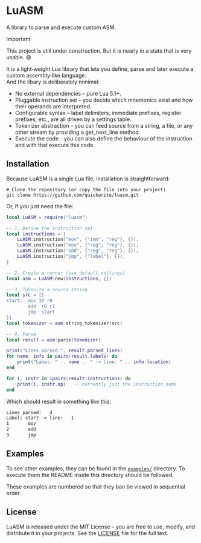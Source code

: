 # LuASM
A library to parse and execute custom ASM.

> [!IMPORTANT]
> This project is still under construction. But it is nearly in a state that is very usable. 😄

It is a light‑weight Lua library that lets you define, parse and later execute a custom assembly‑like language. <br />
And the libary is deliberately minimal:
- No external dependencies – pure Lua 5.1+.
- Pluggable instruction set – you decide which mnemonics exist and how their operands are interpreted.
- Configurable syntax – label delimiters, immediate prefixes, register prefixes, etc., are all driven by a settings table.
- Tokenizer abstraction – you can feed source from a string, a file, or any other stream by providing a get_next_line method.
- Execute the code - you can also define the behaviour of the instruction and with that execute this code.

## Installation
Because LuASM is a single Lua file, installation is straightforward:

```shell
# Clone the repository (or copy the file into your project)
git clone https://github.com/quickwrite/luasm.git
```

Or, if you just need the file:

```lua
local LuASM = require("luasm")

-- 1. Define the instruction set
local instructions = {
    LuASM.instruction("mov", {"imm", "reg"}, {}),
    LuASM.instruction("mov", {"reg", "reg"}, {}),
    LuASM.instruction("add", {"reg", "reg"}, {}),
    LuASM.instruction("jmp", {"label"}, {}),
}

-- 2. Create a runner (use default settings)
local asm = LuASM:new(instructions, {})

-- 3. Tokenize a source string
local src = [[
start:  mov 10 r0
        add  r0 r1
        jmp  start
]]
local tokenizer = asm:string_tokenizer(src)

-- 4. Parse
local result = asm:parse(tokenizer)

print("Lines parsed:", result.parsed_lines)
for name, info in pairs(result.labels) do
    print("Label: " .. name .. " -> line: " .. info.location)
end

for i, instr in ipairs(result.instructions) do
    print(i, instr.op)   -- currently just the instruction name
end
```
Which should result in something like this:
```txt
Lines parsed:   4
Label: start -> line:   1
1       mov
2       add
3       jmp
```

## Examples
To see other examples, they can be found in the [`examples/`](examples) directory. To execute them the README inside this directory should be followed.

These examples are numbered so that they ban be viewed in sequential order.

## License
LuASM is released under the MIT License – you are free to use, modify, and distribute it in your projects. See the [LICENSE](LICENSE) file for the full text.
